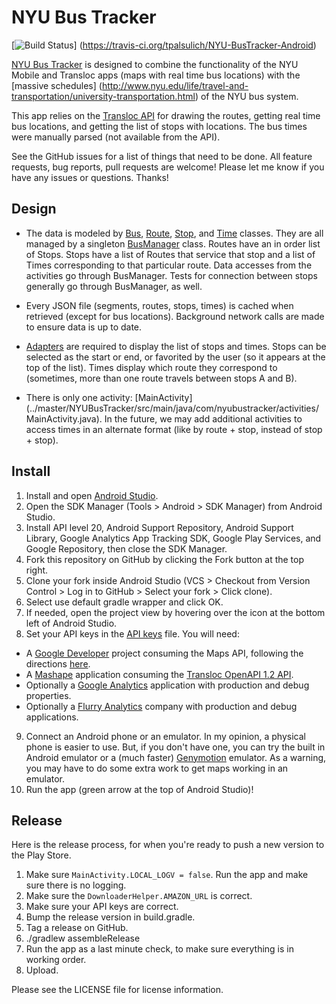 NYU Bus Tracker
===============

[![Build Status](https://travis-ci.org/tpalsulich/NYU-BusTracker-Android.svg?branch=master)]
(https://travis-ci.org/tpalsulich/NYU-BusTracker-Android)

[NYU Bus Tracker](http://www.nyubustracker.com/) is designed to combine the functionality of the NYU
Mobile and Transloc apps (maps with real time bus locations) with the [massive schedules]
(http://www.nyu.edu/life/travel-and-transportation/university-transportation.html) of the NYU bus
system.

This app relies on the [Transloc API](http://www.api.transloc.com) for drawing the routes, getting 
real time bus locations, and getting the list of stops with locations. The bus times were manually 
parsed (not available from the API).

See the GitHub issues for a list of things that need to be done. All feature requests, bug reports,
pull requests are welcome! Please let me know if you have any issues or questions. Thanks!

Design
------
* The data is modeled by
[Bus](../master/NYUBusTracker/src/main/java/com/nyubustracker/models/Bus.java),
[Route](../master/NYUBusTracker/src/main/java/com/nyubustracker/models/Route.java),
[Stop](../master/NYUBusTracker/src/main/java/com/nyubustracker/models/Stop.java), and
[Time](../master/NYUBusTracker/src/main/java/com/nyubustracker/models/Time.java)
classes. They are all managed by a singleton
[BusManager](../master/NYUBusTracker/src/main/java/com/nyubustracker/helpers/BusManager.java)
class. Routes have an in order list of Stops. Stops have a list of Routes that service that stop and
a list of Times corresponding to that particular route. Data accesses from the activities go through
BusManager. Tests for connection between stops generally go through BusManager, as well.

* Every JSON file (segments, routes, stops, times) is cached when retrieved (except for bus
locations). Background network calls are made to ensure data is up to date.

* [Adapters](../../tree/master/NYUBusTracker/src/main/java/com/nyubustracker/adapters)
are required to display the list of stops and times. Stops can be selected as the start or end, or
favorited by the user (so it appears at the top of the list). Times display which route they
correspond to (sometimes, more than one route travels between stops A and B).

* There is only one activity: [MainActivity]
(../master/NYUBusTracker/src/main/java/com/nyubustracker/activities/MainActivity.java).
In the future, we may add additional activities to access times in an alternate format (like by
route + stop, instead of stop + stop).

Install
-------
1. Install and open [Android Studio](https://developer.android.com/sdk/installing/studio.html).
2. Open the SDK Manager (Tools > Android > SDK Manager) from Android Studio.
3. Install API level 20, Android Support Repository, Android Support Library, Google Analytics App 
Tracking SDK, Google Play Services, and Google Repository, then close the SDK Manager.
4. Fork this repository on GitHub by clicking the Fork button at the top right.
5. Clone your fork inside Android Studio (VCS > Checkout from Version Control > Log in to GitHub > 
Select your fork > Click clone).
6. Select use default gradle wrapper and click OK.
7. If needed, open the project view by hovering over the icon at the bottom left of Android Studio.
8. Set your API keys in the 
[API keys](../master/NYUBusTracker/src/main/res/values/api-keys.xml) file. You will need:
  * A [Google Developer](https://console.developers.google.com) project consuming the Maps API,
  following the directions 
  [here](https://developers.google.com/maps/documentation/android/start#get_an_android_certificate_and_the_google_maps_api_key).
  * A [Mashape](https://www.mashape.com) application consuming the 
  [Transloc OpenAPI 1.2 API](https://www.mashape.com/transloc/openapi-1-2).
  * Optionally a [Google Analytics](http://www.google.com/analytics/) application with production 
  and debug properties.
  * Optionally a [Flurry Analytics](http://www.flurry.com/) company with production and debug 
  applications.
9. Connect an Android phone or an emulator. In my opinion, a physical phone is easier to use. But,
if you don't have one, you can try the built in Android emulator or a (much faster) 
[Genymotion](http://www.genymotion.com/) emulator. As a warning, you may have to do some extra work 
to get maps working in an emulator.
10. Run the app (green arrow at the top of Android Studio)!

Release
-------
Here is the release process, for when you're ready to push a new version to the Play Store.

1. Make sure `MainActivity.LOCAL_LOGV = false`. Run the app and make sure there is no logging.
2. Make sure the `DownloaderHelper.AMAZON_URL` is correct.
3. Make sure your API keys are correct.
4. Bump the release version in build.gradle.
5. Tag a release on GitHub.
6. ./gradlew assembleRelease
7. Run the app as a last minute check, to make sure everything is in working order.
8. Upload.

Please see the LICENSE file for license information.